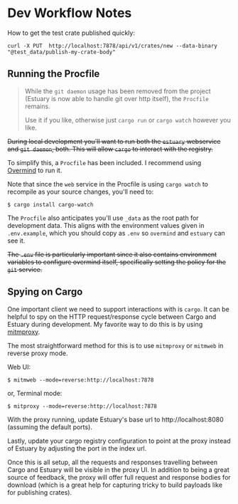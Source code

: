 # Dev Workflow Notes


How to get the test crate published quickly:

```
curl -X PUT  http://localhost:7878/api/v1/crates/new --data-binary "@test_data/publish-my-crate-body"
```

## Running the Procfile

> While the `git daemon` usage has been removed from the project (Estuary is now
> able to handle git over http itself), the `Procfile` remains.
>
> Use it if you like, otherwise just `cargo run` or `cargo watch` however you
> like.

~~During local development you'll want to run both the `estuary` webservice
and `git daemon`, both. This will allow `cargo` to interact with the registry.~~

To simplify this, a `Procfile` has been included. I recommend using [Overmind]
to run it.

Note that since the `web` service in the Procfile is using `cargo watch` to
recompile as your source changes, you'll need to:

```
$ cargo install cargo-watch
```
  
The `Procfile` also anticipates you'll use `_data` as the root path for
development data. This aligns with the environment values given in
`.env.example`, which you should copy as `.env` so `overmind` and `estuary`
can see it.

~~The `.env` file is particularly important since it also contains environment
variables to configure overmind itself, specifically setting the policy for the
`git` service.~~


## Spying on Cargo

One important client we need to support interactions with is `cargo`. It can be
helpful to spy on the HTTP request/response cycle between Cargo and Estuary
during development. My favorite way to do this is by using [mitmproxy].

The most straightforward method for this is to use `mitmproxy` or `mitmweb` in
reverse proxy mode.

Web UI:

```
$ mitmweb --mode=reverse:http://localhost:7878
```

or, Terminal mode:

```
$ mitproxy --mode=reverse:http://localhost:7878
```

With the proxy running, update Estuary's base url to http://localhost:8080
(assuming the default ports).

Lastly, update your cargo registry configuration to point at the proxy instead
of Estuary by adjusting the port in the index url.

Once this is all setup, all the requests and responses travelling between Cargo
and Estuary will be visible in the proxy UI. In addition to being a great source
of feedback, the proxy will offer full request and response bodies for download
(which is a great help for capturing tricky to build payloads like for publishing
crates).

[Overmind]: https://github.com/DarthSim/overmind
[mitmproxy]: https://mitmproxy.org/
